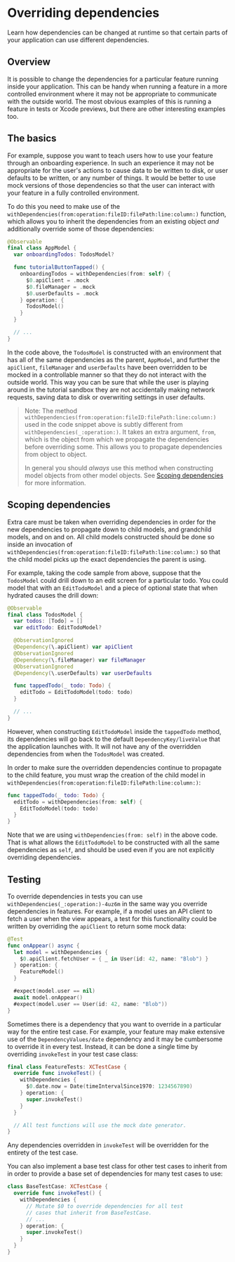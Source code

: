 # Overriding dependencies

Learn how dependencies can be changed at runtime so that certain parts of your application can use
different dependencies.

## Overview

It is possible to change the dependencies for a particular feature running inside your application.
This can be handy when running a feature in a more controlled environment where it may not be
appropriate to communicate with the outside world. The most obvious examples of this is running a
feature in tests or Xcode previews, but there are other interesting examples too.

## The basics

For example, suppose you want to teach users how to use your feature through an onboarding
experience. In such an experience it may not be appropriate for the user's actions to cause data to
be written to disk, or user defaults to be written, or any number of things. It would be better to
use mock versions of those dependencies so that the user can interact with your feature in a fully
controlled environment.

To do this you need to make use of the
``withDependencies(from:operation:fileID:filePath:line:column:)`` function, which allows you to
inherit the dependencies from an existing object _and_ additionally override some of those
dependencies:

```swift
@Observable
final class AppModel {
  var onboardingTodos: TodosModel?

  func tutorialButtonTapped() {
    onboardingTodos = withDependencies(from: self) {
      $0.apiClient = .mock
      $0.fileManager = .mock
      $0.userDefaults = .mock
    } operation: {
      TodosModel()
    }
  }

  // ...
}
```

In the code above, the `TodosModel` is constructed with an environment that has all of the same
dependencies as the parent, `AppModel`, and further the `apiClient`, `fileManager` and
`userDefaults` have been overridden to be mocked in a controllable manner so that they do not
interact with the outside world. This way you can be sure that while the user is playing around in
the tutorial sandbox they are not accidentally making network requests, saving data to disk or
overwriting settings in user defaults.

> Note: The method ``withDependencies(from:operation:fileID:filePath:line:column:)`` used in the
> code snippet above is subtly different from ``withDependencies(_:operation:)``. It takes an extra
> argument, `from`, which is the object from which we propagate the dependencies before overriding 
> some. This allows you to propagate dependencies from object to object.
>
> In general you should _always_ use this method when constructing model objects from other model
> objects. See [Scoping dependencies](#Scoping-dependencies) for more information.

## Scoping dependencies

Extra care must be taken when overriding dependencies in order for the new dependencies to propagate
down to child models, and grandchild models, and on and on. All child models constructed should be
done so inside an invocation of ``withDependencies(from:operation:fileID:filePath:line:column:)`` so
that the child model picks up the exact dependencies the parent is using.

For example, taking the code sample from above, suppose that the `TodosModel` could drill down to an
edit screen for a particular todo. You could model that with an `EditTodoModel` and a piece of
optional state that when hydrated causes the drill down:

```swift
@Observable
final class TodosModel {
  var todos: [Todo] = []
  var editTodo: EditTodoModel?

  @ObservationIgnored
  @Dependency(\.apiClient) var apiClient
  @ObservationIgnored
  @Dependency(\.fileManager) var fileManager
  @ObservationIgnored
  @Dependency(\.userDefaults) var userDefaults

  func tappedTodo(_ todo: Todo) {
    editTodo = EditTodoModel(todo: todo)
  }

  // ...
}
```

However, when constructing `EditTodoModel` inside the `tappedTodo` method, its dependencies will go
back to the default ``DependencyKey/liveValue`` that the application launches with. It will not have
any of the overridden dependencies from when the `TodosModel` was created.

In order to make sure the overridden dependencies continue to propagate to the child feature, you
must wrap the creation of the child model in
``withDependencies(from:operation:fileID:filePath:line:column:)``:

```swift
func tappedTodo(_ todo: Todo) {
  editTodo = withDependencies(from: self) {
    EditTodoModel(todo: todo)
  }
}
```

Note that we are using `withDependencies(from: self)` in the above code. That is what allows the
`EditTodoModel` to be constructed with all the same dependencies as `self`, and should be used
even if you are not explicitly overriding dependencies.

## Testing

To override dependencies in tests you can use ``withDependencies(_:operation:)-4uz6m`` in the
same way you override dependencies in features. For example, if a model uses an API client to fetch
a user when the view appears, a test for this functionality could be written by overriding the
`apiClient` to return some mock data:

```swift
@Test
func onAppear() async {
  let model = withDependencies {
    $0.apiClient.fetchUser = { _ in User(id: 42, name: "Blob") }
  } operation: {
    FeatureModel()
  }

  #expect(model.user == nil)
  await model.onAppear()
  #expect(model.user == User(id: 42, name: "Blob"))
}
```

Sometimes there is a dependency that you want to override in a particular way for the entire test
case. For example, your feature may make extensive use of the ``DependencyValues/date`` dependency
and it may be cumbersome to override it in every test. Instead, it can be done a single time by
overriding `invokeTest` in your test case class:

```swift
final class FeatureTests: XCTestCase {
  override func invokeTest() {
    withDependencies {
      $0.date.now = Date(timeIntervalSince1970: 1234567890)
    } operation: {
      super.invokeTest()
    }
  }

  // All test functions will use the mock date generator.
}
```

Any dependencies overridden in `invokeTest` will be overridden for the entirety of the test case.

You can also implement a base test class for other test cases to inherit from in order to provide
a base set of dependencies for many test cases to use:

```swift
class BaseTestCase: XCTestCase {
  override func invokeTest() {
    withDependencies {
      // Mutate $0 to override dependencies for all test
      // cases that inherit from BaseTestCase.
      // ...
    } operation: {
      super.invokeTest()
    }
  }
}
```

[swift-identified-collections]: https://github.com/pointfreeco/swift-identified-collections
[environment-values-docs]: https://developer.apple.com/documentation/swiftui/environmentvalues
